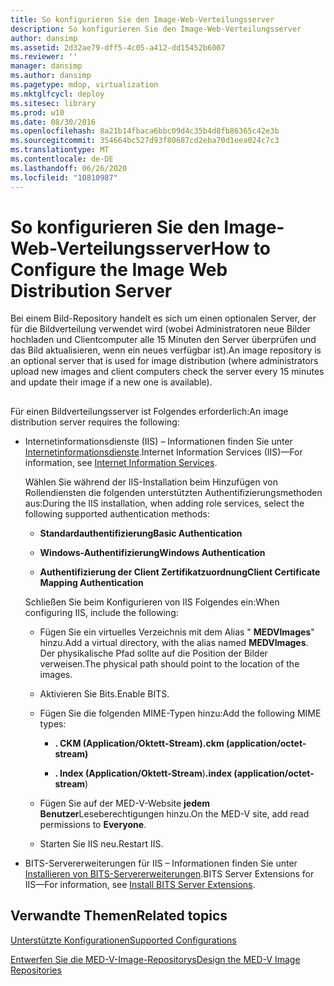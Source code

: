 ```yaml
---
title: So konfigurieren Sie den Image-Web-Verteilungsserver
description: So konfigurieren Sie den Image-Web-Verteilungsserver
author: dansimp
ms.assetid: 2d32ae79-dff5-4c05-a412-dd15452b6007
ms.reviewer: ''
manager: dansimp
ms.author: dansimp
ms.pagetype: mdop, virtualization
ms.mktglfcycl: deploy
ms.sitesec: library
ms.prod: w10
ms.date: 08/30/2016
ms.openlocfilehash: 8a21b14fbaca6bbc09d4c35b4d8fb86365c42e3b
ms.sourcegitcommit: 354664bc527d93f80687cd2eba70d1eea024c7c3
ms.translationtype: MT
ms.contentlocale: de-DE
ms.lasthandoff: 06/26/2020
ms.locfileid: "10810987"
---
```

# <span data-ttu-id="60a09-103">So konfigurieren Sie den Image-Web-Verteilungsserver</span><span class="sxs-lookup"><span data-stu-id="60a09-103">How to Configure the Image Web Distribution Server</span></span>


<span data-ttu-id="60a09-104">Bei einem Bild-Repository handelt es sich um einen optionalen Server, der für die Bildverteilung verwendet wird (wobei Administratoren neue Bilder hochladen und Clientcomputer alle 15 Minuten den Server überprüfen und das Bild aktualisieren, wenn ein neues verfügbar ist).</span><span class="sxs-lookup"><span data-stu-id="60a09-104">An image repository is an optional server that is used for image distribution (where administrators upload new images and client computers check the server every 15 minutes and update their image if a new one is available).</span></span>

## <a href="" id="bkmk-configuringanimagereporitoryusingiis"></a>


<span data-ttu-id="60a09-105">Für einen Bildverteilungsserver ist Folgendes erforderlich:</span><span class="sxs-lookup"><span data-stu-id="60a09-105">An image distribution server requires the following:</span></span>

-   <span data-ttu-id="60a09-106">Internetinformationsdienste (IIS) – Informationen finden Sie unter [Internetinformationsdienste](https://go.microsoft.com/fwlink/?LinkId=142995).</span><span class="sxs-lookup"><span data-stu-id="60a09-106">Internet Information Services (IIS)—For information, see [Internet Information Services](https://go.microsoft.com/fwlink/?LinkId=142995).</span></span>

    <span data-ttu-id="60a09-107">Wählen Sie während der IIS-Installation beim Hinzufügen von Rollendiensten die folgenden unterstützten Authentifizierungsmethoden aus:</span><span class="sxs-lookup"><span data-stu-id="60a09-107">During the IIS installation, when adding role services, select the following supported authentication methods:</span></span>

    -   **<span data-ttu-id="60a09-108">Standardauthentifizierung</span><span class="sxs-lookup"><span data-stu-id="60a09-108">Basic Authentication</span></span>**

    -   **<span data-ttu-id="60a09-109">Windows-Authentifizierung</span><span class="sxs-lookup"><span data-stu-id="60a09-109">Windows Authentication</span></span>**

    -   **<span data-ttu-id="60a09-110">Authentifizierung der Client Zertifikatzuordnung</span><span class="sxs-lookup"><span data-stu-id="60a09-110">Client Certificate Mapping Authentication</span></span>**

    <span data-ttu-id="60a09-111">Schließen Sie beim Konfigurieren von IIS Folgendes ein:</span><span class="sxs-lookup"><span data-stu-id="60a09-111">When configuring IIS, include the following:</span></span>

    -   <span data-ttu-id="60a09-112">Fügen Sie ein virtuelles Verzeichnis mit dem Alias " **MEDVImages**" hinzu.</span><span class="sxs-lookup"><span data-stu-id="60a09-112">Add a virtual directory, with the alias named **MEDVImages**.</span></span> <span data-ttu-id="60a09-113">Der physikalische Pfad sollte auf die Position der Bilder verweisen.</span><span class="sxs-lookup"><span data-stu-id="60a09-113">The physical path should point to the location of the images.</span></span>

    -   <span data-ttu-id="60a09-114">Aktivieren Sie Bits.</span><span class="sxs-lookup"><span data-stu-id="60a09-114">Enable BITS.</span></span>

    -   <span data-ttu-id="60a09-115">Fügen Sie die folgenden MIME-Typen hinzu:</span><span class="sxs-lookup"><span data-stu-id="60a09-115">Add the following MIME types:</span></span>

        -   **<span data-ttu-id="60a09-116">. CKM (Application/Oktett-Stream)</span><span class="sxs-lookup"><span data-stu-id="60a09-116">.ckm (application/octet-stream)</span></span>**

        -   <span data-ttu-id="60a09-117">**. Index (Application/Oktett-Stream**)</span><span class="sxs-lookup"><span data-stu-id="60a09-117">**.index (application/octet-stream**)</span></span>

    -   <span data-ttu-id="60a09-118">Fügen Sie auf der MED-V-Website **jedem Benutzer**Leseberechtigungen hinzu.</span><span class="sxs-lookup"><span data-stu-id="60a09-118">On the MED-V site, add read permissions to **Everyone**.</span></span>

    -   <span data-ttu-id="60a09-119">Starten Sie IIS neu.</span><span class="sxs-lookup"><span data-stu-id="60a09-119">Restart IIS.</span></span>

-   <span data-ttu-id="60a09-120">BITS-Servererweiterungen für IIS – Informationen finden Sie unter [Installieren von BITS-Servererweiterungen](https://go.microsoft.com/fwlink/?LinkId=142996).</span><span class="sxs-lookup"><span data-stu-id="60a09-120">BITS Server Extensions for IIS—For information, see [Install BITS Server Extensions](https://go.microsoft.com/fwlink/?LinkId=142996).</span></span>

## <span data-ttu-id="60a09-121">Verwandte Themen</span><span class="sxs-lookup"><span data-stu-id="60a09-121">Related topics</span></span>


[<span data-ttu-id="60a09-122">Unterstützte Konfigurationen</span><span class="sxs-lookup"><span data-stu-id="60a09-122">Supported Configurations</span></span>](supported-configurationsmedv-orientation.md)

[<span data-ttu-id="60a09-123">Entwerfen Sie die MED-V-Image-Repositorys</span><span class="sxs-lookup"><span data-stu-id="60a09-123">Design the MED-V Image Repositories</span></span>](design-the-med-v-image-repositories.md)

 

 





